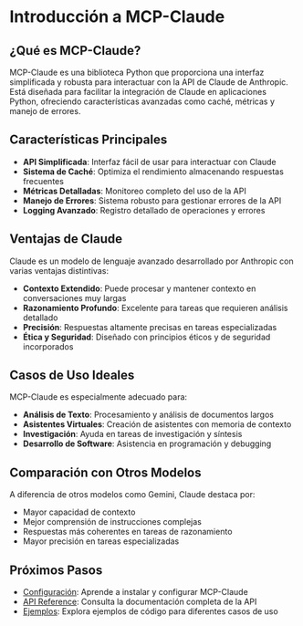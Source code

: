 # Introducción a MCP-Claude

## ¿Qué es MCP-Claude?

MCP-Claude es una biblioteca Python que proporciona una interfaz simplificada y robusta para interactuar con la API de Claude de Anthropic. Está diseñada para facilitar la integración de Claude en aplicaciones Python, ofreciendo características avanzadas como caché, métricas y manejo de errores.

## Características Principales

- **API Simplificada**: Interfaz fácil de usar para interactuar con Claude
- **Sistema de Caché**: Optimiza el rendimiento almacenando respuestas frecuentes
- **Métricas Detalladas**: Monitoreo completo del uso de la API
- **Manejo de Errores**: Sistema robusto para gestionar errores de la API
- **Logging Avanzado**: Registro detallado de operaciones y errores

## Ventajas de Claude

Claude es un modelo de lenguaje avanzado desarrollado por Anthropic con varias ventajas distintivas:

- **Contexto Extendido**: Puede procesar y mantener contexto en conversaciones muy largas
- **Razonamiento Profundo**: Excelente para tareas que requieren análisis detallado
- **Precisión**: Respuestas altamente precisas en tareas especializadas
- **Ética y Seguridad**: Diseñado con principios éticos y de seguridad incorporados

## Casos de Uso Ideales

MCP-Claude es especialmente adecuado para:

- **Análisis de Texto**: Procesamiento y análisis de documentos largos
- **Asistentes Virtuales**: Creación de asistentes con memoria de contexto
- **Investigación**: Ayuda en tareas de investigación y síntesis
- **Desarrollo de Software**: Asistencia en programación y debugging

## Comparación con Otros Modelos

A diferencia de otros modelos como Gemini, Claude destaca por:

- Mayor capacidad de contexto
- Mejor comprensión de instrucciones complejas
- Respuestas más coherentes en tareas de razonamiento
- Mayor precisión en tareas especializadas

## Próximos Pasos

- [Configuración](setup.md): Aprende a instalar y configurar MCP-Claude
- [API Reference](api_reference.md): Consulta la documentación completa de la API
- [Ejemplos](examples.md): Explora ejemplos de código para diferentes casos de uso 